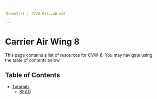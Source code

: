 ```yaml
---

[Home](/) | [CVW-8](cvw8.md)

---
```


# Carrier Air Wing 8

This page contains a list of resources for CVW-8. You may navigate using the
table of contents below.

## Table of Contents

- [Tutorials](cvw8_tutorials.md)
  - [SEAD](cvw8_tutorials.md#SEAD)
